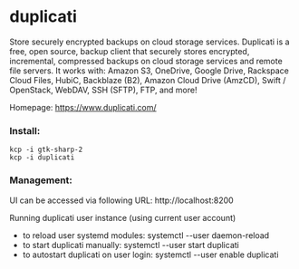 # duplicati
Store securely encrypted backups on cloud storage services. Duplicati is a free, open source, backup client that securely stores encrypted, incremental, compressed backups on cloud storage services and remote file servers. It works with:     Amazon S3, OneDrive, Google Drive, Rackspace Cloud Files, HubiC, Backblaze (B2), Amazon Cloud Drive (AmzCD), Swift / OpenStack, WebDAV, SSH (SFTP), FTP, and more!

Homepage: https://www.duplicati.com/

### Install:
```
kcp -i gtk-sharp-2
kcp -i duplicati
```

### Management:
UI can be accessed via following URL: http://localhost:8200

Running duplicati user instance (using current user account)
  - to reload user systemd modules:        systemctl --user daemon-reload
  - to start duplicati manually:           systemctl --user start duplicati
  - to autostart duplicati on user login:  systemctl --user enable duplicati
